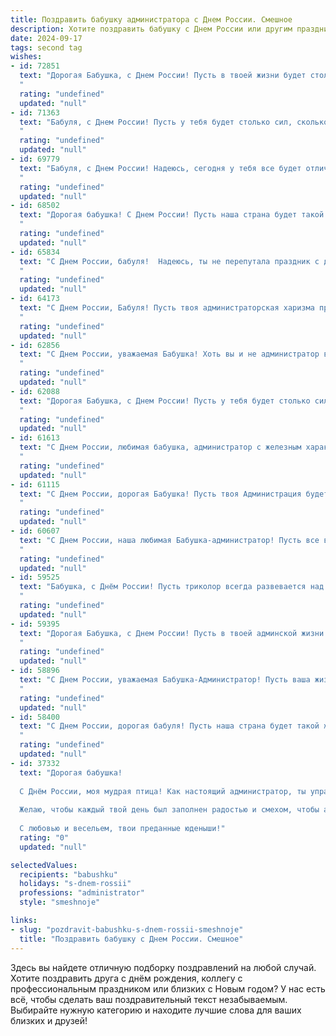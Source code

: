 ```yaml
---
title: Поздравить бабушку администратора с Днем России. Смешное
description: Хотите поздравить бабушку с Днем России или другим праздником? Наш ИИ создаст незабываемое поздравление, а вы обязательно выделитесь среди других.  
date: 2024-09-17
tags: second tag
wishes:
- id: 72851
  text: "Дорогая Бабушка, с Днем России! Пусть в твоей жизни будет столько же порядка, сколько в твоем идеальном администраторском кабинете! 😜
  "
  rating: "undefined"
  updated: "null"
- id: 71363
  text: "Бабуля, с Днем России! Пусть у тебя будет столько сил, сколько у нашего президента, а пенсия будет расти быстрее, чем курс доллара. 🎉
  "
  rating: "undefined"
  updated: "null"
- id: 69779
  text: "Бабуля, с Днем России! Надеюсь, сегодня у тебя все будет отлично, как рубль после праздничного салюта! 😉
  "
  rating: "undefined"
  updated: "null"
- id: 68502
  text: "Дорогая бабушка! С Днем России! Пусть наша страна будет такой же крепкой и стабильной, как ваш администраторский талант, и такой же уютной и гостеприимной, как ваш дом! 🤗🇷🇺
  "
  rating: "undefined"
  updated: "null"
- id: 65834
  text: "С Днем России, бабуля!  Надеюсь, ты не перепутала праздник с днем рождения Пушкина, ведь ты все-таки администратор, а не литератор! 😄
  "
  rating: "undefined"
  updated: "null"
- id: 64173
  text: "С Днем России, Бабуля! Пусть твоя администраторская харизма продолжает покорять всех вокруг, а россияне, подобно тебе, будут мудрыми, сильными и стойкими, как дубовый стол в вашей квартире! 😜
  "
  rating: "undefined"
  updated: "null"
- id: 62856
  text: "С Днем России, уважаемая Бабушка! Хоть вы и не администратор в прямом смысле слова, но держите в порядке всю нашу семью — это уже настоящий управленческий талант! 😜🎉
  "
  rating: "undefined"
  updated: "null"
- id: 62088
  text: "Дорогая Бабушка, с Днем России! Пусть у тебя будет столько сил, сколько у администратора после закрытия смены, и чтобы все вокруг тебя было таким же ярким, как праздничный салют! 😄🇷🇺
  "
  rating: "undefined"
  updated: "null"
- id: 61613
  text: "С Днем России, любимая бабушка, администратор с железным характером! Пусть твоя строгая, но справедливая рука всегда будет вершить порядок - не только в стране, но и в нашей семье! 😂
  "
  rating: "undefined"
  updated: "null"
- id: 61115
  text: "С Днем России, дорогая Бабушка! Пусть твоя Администрация будет полна порядка и дисциплины, а подчиненные - послушными и исполнительными (ну, почти как мы в детстве 😉).
  "
  rating: "undefined"
  updated: "null"
- id: 60607
  text: "С Днем России, наша любимая Бабушка-администратор! Пусть все ваши \"поставьте паспорта на стол\" звучат с такой же силой и уверенностью, как  \"Россия - вперёд!\"
  "
  rating: "undefined"
  updated: "null"
- id: 59525
  text: "Бабушка, с Днём России! Пусть триколор всегда развевается над твоей головой, а ты, как истинный администратор, управляешь своим домом с железной хваткой и без единого штрафа! 😉🎉
  "
  rating: "undefined"
  updated: "null"
- id: 59395
  text: "Дорогая Бабушка, с Днем России! Пусть в твоей админской жизни будет меньше \"синих экранов смерти\" и больше веселых праздников, как этот! 😄
  "
  rating: "undefined"
  updated: "null"
- id: 58896
  text: "С Днем России, уважаемая Бабушка-Администратор! Пусть ваша жизнь будет такой же стабильной и процветающей, как наша страна, а отпускные - такими же длинными, как очереди в поликлинике!
  "
  rating: "undefined"
  updated: "null"
- id: 58400
  text: "С Днем России, дорогая бабуля! Пусть наша страна будет такой же крепкой и стабильной, как твоя любовь к внукам, а твоя администраторская жилка поможет нам всем найти свое место в этой большой и красивой стране! 😂
  "
  rating: "undefined"
  updated: "null"
- id: 37332
  text: "Дорогая бабушка!
  
  С Днём России, моя мудрая птица! Как настоящий администратор, ты управляешь нашими жизнями с такой ловкостью, что даже файлы в компьютере позавидуют! Пусть твоя жизнь будет такой же яркой и разнообразной, как наш российский флаг: красный — от счастья, синий — от спокойствия, и белый — от всей той экологической чистоты, которую ты нам прививаешь!
  
  Желаю, чтобы каждый твой день был заполнен радостью и смехом, чтобы администратором твоего счастья был только хороший юмор, а не лишние заботы. Пусть рядом всегда будут верные помощники - твои внуки, готовые навести порядок в твоей жизни и создать уют!
  
  С любовью и весельем, твои преданные юденыши!"
  rating: "0"
  updated: "null"

selectedValues:
  recipients: "babushku"
  holidays: "s-dnem-rossii"
  professions: "administrator"
  style: "smeshnoje"

links:
- slug: "pozdravit-babushku-s-dnem-rossii-smeshnoje"
  title: "Поздравить бабушку с Днем России. Смешное"
---
```


Здесь вы найдете отличную подборку поздравлений на любой случай. 
Хотите поздравить друга с днём рождения, коллегу с профессиональным праздником или близких с Новым годом? У нас есть всё, чтобы сделать ваш поздравительный текст незабываемым. Выбирайте нужную категорию и находите лучшие слова для ваших близких и друзей!
